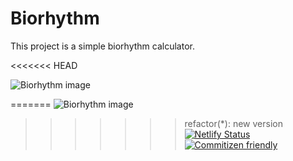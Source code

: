 # Biorhythm

This project is a simple biorhythm calculator.

<<<<<<< HEAD

![Biorhythm image](https://repository-images.githubusercontent.com/324127865/cde7fa80-479a-11eb-9556-78478ade4a9c)


=======
![Biorhythm image](https://repository-images.githubusercontent.com/324127865/cde7fa80-479a-11eb-9556-78478ade4a9c)

>>>>>>> refactor(*): new version
[![Netlify Status](https://api.netlify.com/api/v1/badges/89a434bb-6025-4473-8972-eefb40326280/deploy-status)](https://app.netlify.com/sites/app-biorhythm/deploys) [![Commitizen friendly](https://img.shields.io/badge/commitizen-friendly-brightgreen.svg)](http://commitizen.github.io/cz-cli/)
